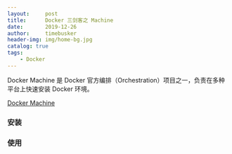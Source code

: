 ```yaml
---
layout:     post
title:      Docker 三剑客之 Machine
date:       2019-12-26
author:     timebusker
header-img: img/home-bg.jpg
catalog: true
tags:
    - Docker
---  
```


Docker Machine 是 Docker 官方编排（Orchestration）项目之一，负责在多种平台上快速安装 Docker 环境。

[Docker Machine](/img/docker/machine.png)

### 安装

### 使用